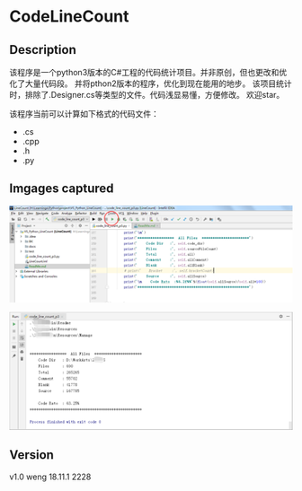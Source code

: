 # CodeLineCount

## Description

该程序是一个python3版本的C#工程的代码统计项目。并非原创，但也更改和优化了大量代码段。
并将pthon2版本的程序，优化到现在能用的地步。
该项目统计时，排除了.Designer.cs等类型的文件。代码浅显易懂，方便修改。
欢迎star。

该程序当前可以计算如下格式的代码文件：
* .cs
* .cpp
* .h
* .py

## Imgages captured

![运行](docs/1.png)

![项目统计结果样例](docs/2.png)

## Version 

v1.0
weng
18.11.1 2228